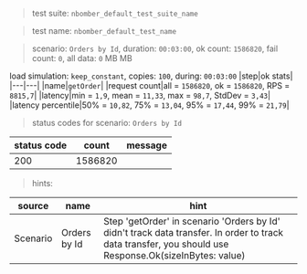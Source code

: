 > test suite: `nbomber_default_test_suite_name`

> test name: `nbomber_default_test_name`

> scenario: `Orders by Id`, duration: `00:03:00`, ok count: `1586820`, fail count: `0`, all data: `0` MB MB

load simulation: `keep_constant`, copies: `100`, during: `00:03:00`
|step|ok stats|
|---|---|
|name|`getOrder`|
|request count|all = `1586820`, ok = `1586820`, RPS = `8815,7`|
|latency|min = `1,9`, mean = `11,33`, max = `98,7`, StdDev = `3,43`|
|latency percentile|50% = `10,82`, 75% = `13,04`, 95% = `17,44`, 99% = `21,79`|
> status codes for scenario: `Orders by Id`

|status code|count|message|
|---|---|---|
|200|1586820||

> hints:

|source|name|hint|
|---|---|---|
|Scenario|Orders by Id|Step 'getOrder' in scenario 'Orders by Id' didn't track data transfer. In order to track data transfer, you should use Response.Ok(sizeInBytes: value)|

